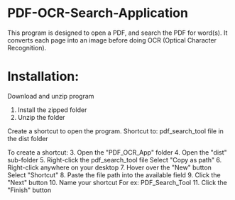 # PDF-OCR-Search-Application
This program is designed to open a PDF, and search the PDF for word(s). It converts each page into an image before doing OCR (Optical Character Recognition). 

# Installation:

Download and unzip program
1. Install the zipped folder
2. Unzip the folder

Create a shortcut to open the program. 
Shortcut to: pdf_search_tool file in the dist folder

To create a shortcut:
3. Open the "PDF_OCR_App" folder
4. Open the "dist" sub-folder
5. Right-click the pdf_search_tool file
	Select "Copy as path"
6. Right-click anywhere on your desktop
7. Hover over the "New" button 
	Select "Shortcut"
8. Paste the file path into the available field
9. Click the "Next" button
10. Name your shortcut
	For ex: PDF_Search_Tool
11. Click the "Finish" button
